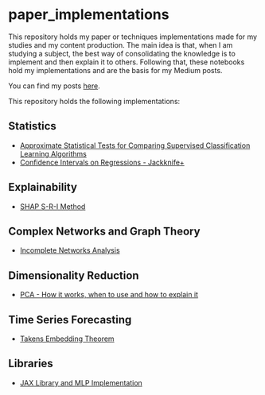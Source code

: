# paper_implementations
This repository holds my paper or techniques implementations made for my studies and my content production. The main idea is that, when I am studying a subject, the best way of consolidating the knowledge is to implement and then explain it to others. Following that, these notebooks hold my implementations and are the basis for my Medium posts.

You can find my posts [here](https://medium.com/@tiagotoledojr).

This repository holds the following implementations:

## Statistics

- [Approximate Statistical Tests for Comparing Supervised Classification Learning Algorithms](https://github.com/TNanukem/paper_implementations/blob/main/Approximate%20Statistical%20Tests%20for%20Comparing%20Supervised%20Classification%20Learning%20Algorithms.ipynb)
- [Confidence Intervals on Regressions - Jackknife+](https://github.com/TNanukem/paper_implementations/blob/main/Confidence%20Intervals%20on%20Regressions%20-%20Jackknife%2B.ipynb)

## Explainability

- [SHAP S-R-I Method](https://github.com/TNanukem/paper_implementations/blob/main/SHAP%20S-R-I.ipynb)

## Complex Networks and Graph Theory

- [Incomplete Networks Analysis](https://github.com/TNanukem/paper_implementations/blob/main/Incomplete%20Networks%20Analysis.ipynb)

## Dimensionality Reduction

- [PCA - How it works, when to use and how to explain it](https://github.com/TNanukem/paper_implementations/blob/main/PCA.ipynb)

## Time Series Forecasting

- [Takens Embedding Theorem](https://github.com/TNanukem/paper_implementations/blob/main/Takens%20Embedding%20Theorem.ipynb)

## Libraries
- [JAX Library and MLP Implementation](https://github.com/TNanukem/paper_implementations/blob/main/jax-library-and-mlp-implementation.ipynb)
